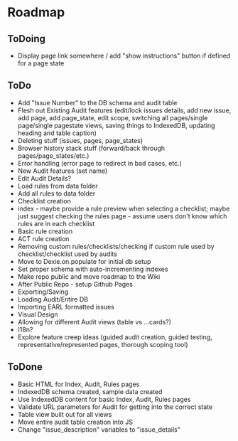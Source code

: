 # Roadmap

## ToDoing
* Display page link somewhere / add "show instructions" button if defined for a page state
 
## ToDo
* Add "Issue Number" to the DB schema and audit table
* Flesh out Existing Audit features (edit/lock issues details, add new issue, add page, add page_state, edit scope, switching all pages/single page/single pagestate views, saving things to IndexedDB, updating heading and table caption)
* Deleting stuff (issues, pages, page_states)
* Browser history stack stuff (forward/back through pages/page_states/etc.)
* Error handling (error page to redirect in bad cases, etc.)
* New Audit features (set name)
* Edit Audit Details?
* Load rules from data folder
* Add all rules to data folder
* Checklist creation
* index - maybe provide a rule preview when selecting a checklist; maybe just suggest checking the rules page - assume users don't know which rules are in each checklist
* Basic rule creation
* ACT rule creation
* Removing custom rules/checklists/checking if custom rule used by checklist/checklist used by audits
* Move to Dexie.on.populate for initial db setup
* Set proper schema with auto-incrementing indexes
* Make repo public and move roadmap to the Wiki
* After Public Repo - setup Github Pages
* Exporting/Saving
* Loading Audit/Entire DB
* Importing EARL formatted issues
* Visual Design
* Allowing for different Audit views (table vs ...cards?)
* I18n?
* Explore feature creep ideas (guided audit creation, guided testing, representative/represented pages, thorough scoping tool)

## ToDone
* Basic HTML for Index, Audit, Rules pages
* IndexedDB schema created, sample data created
* Use IndexedDB content for basic Index, Audit, Rules pages
* Validate URL parameters for Audit for getting into the correct state
* Table view built out for all views
* Move entire audit table creation into JS
* Change "issue_description" variables to "issue_details"